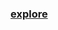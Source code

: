 ### [explore](https://github.com/Xelerezex/python-anaconda-space/blob/master/02-classes/Classes_OPP_Corey.ipynb)
